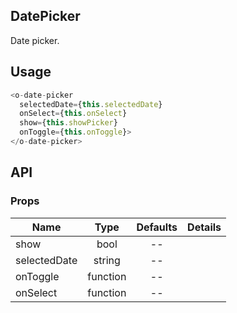 ## DatePicker 

Date picker.

## Usage

```js
<o-date-picker
  selectedDate={this.selectedDate}
  onSelect={this.onSelect}
  show={this.showPicker}
  onToggle={this.onToggle}>
</o-date-picker>
```

## API

### Props

|  **Name**  | **Type**        | **Defaults**  | **Details**  |
| ------------- |:-------------:|:-----:|:-------------:|
| show  | bool|--  ||
| selectedDate  | string| -- |  |
| onToggle | function   |   -- | |
| onSelect | function| -- ||



